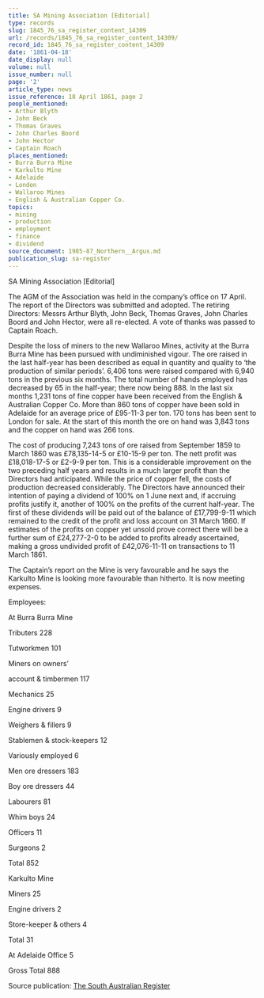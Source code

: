```yaml
---
title: SA Mining Association [Editorial]
type: records
slug: 1845_76_sa_register_content_14309
url: /records/1845_76_sa_register_content_14309/
record_id: 1845_76_sa_register_content_14309
date: '1861-04-18'
date_display: null
volume: null
issue_number: null
page: '2'
article_type: news
issue_reference: 18 April 1861, page 2
people_mentioned:
- Arthur Blyth
- John Beck
- Thomas Graves
- John Charles Boord
- John Hector
- Captain Roach
places_mentioned:
- Burra Burra Mine
- Karkulto Mine
- Adelaide
- London
- Wallaroo Mines
- English & Australian Copper Co.
topics:
- mining
- production
- employment
- finance
- dividend
source_document: 1985-87_Northern__Argus.md
publication_slug: sa-register
---
```


SA Mining Association [Editorial]

The AGM of the Association was held in the company’s office on 17 April.  The report of the Directors was submitted and adopted.  The retiring Directors: Messrs Arthur Blyth, John Beck, Thomas Graves, John Charles Boord and John Hector, were all re-elected.  A vote of thanks was passed to Captain Roach.

Despite the loss of miners to the new Wallaroo Mines, activity at the Burra Burra Mine has been pursued with undiminished vigour.  The ore raised in the last half-year has been described as equal in quantity and quality to ‘the production of similar periods’.  6,406 tons were raised compared with 6,940 tons in the previous six months.  The total number of hands employed has decreased by 65 in the half-year; there now being 888.  In the last six months 1,231 tons of fine copper have been received from the English & Australian Copper Co.  More than 860 tons of copper have been sold in Adelaide for an average price of £95-11-3 per ton.  170 tons has been sent to London for sale.  At the start of this month the ore on hand was 3,843 tons and the copper on hand was 266 tons.

The cost of producing 7,243 tons of ore raised from September 1859 to March 1860 was £78,135-14-5 or £10-15-9 per ton.  The nett profit was £18,018-17-5 or £2-9-9 per ton.  This is a considerable improvement on the two preceding half years and results in a much larger profit than the Directors had anticipated.  While the price of copper fell, the costs of production decreased considerably.  The Directors have announced their intention of paying a dividend of 100% on 1 June next and, if accruing profits justify it, another of 100% on the profits of the current half-year.  The first of these dividends will be paid out of the balance of £17,799-9-11 which remained to the credit of the profit and loss account on 31 March 1860.  If estimates of the profits on copper yet unsold prove correct there will be a further sum of £24,277-2-0 to be added to profits already ascertained, making a gross undivided profit of £42,076-11-11 on transactions to 11 March 1861.

The Captain’s report on the Mine is very favourable and he says the Karkulto Mine is looking more favourable than hitherto.  It is now meeting expenses.

Employees:

At Burra Burra Mine

Tributers	228

Tutworkmen	101

Miners on owners’

account & timbermen	117

Mechanics	25

Engine drivers	9

Weighers & fillers	9

Stablemen & stock-keepers	12

Variously employed	6

Men ore dressers	183

Boy ore dressers	44

Labourers	81

Whim boys	24

Officers	11

Surgeons	2

Total	852

Karkulto Mine

Miners	25

Engine drivers	2

Store-keeper & others	4

Total	31

At Adelaide Office	5

Gross Total	888

Source publication: [The South Australian Register](/publications/sa-register/)

